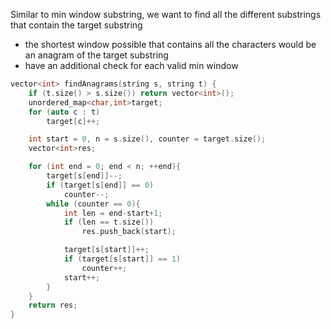Similar to min window substring, we want to find all the different substrings that contain the target substring
- the shortest window possible that contains all the characters would be an anagram of the target substring
- have an additional check for each valid min window 


```cpp
vector<int> findAnagrams(string s, string t) {
    if (t.size() > s.size()) return vector<int>();
    unordered_map<char,int>target; 
    for (auto c : t)
        target[c]++;

    int start = 0, n = s.size(), counter = target.size();
    vector<int>res;

    for (int end = 0; end < n; ++end){
        target[s[end]]--;
        if (target[s[end]] == 0)
            counter--;
        while (counter == 0){
            int len = end-start+1;
            if (len == t.size())
                res.push_back(start);

            target[s[start]]++;
            if (target[s[start]] == 1)
                counter++;
            start++;
        }
    }
    return res;
}
```
